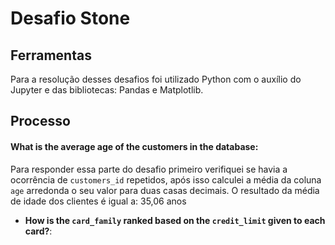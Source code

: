 # Desafio Stone

## Ferramentas

Para a resolução desses desafios foi utilizado Python com o auxílio do Jupyter e das bibliotecas: Pandas e Matplotlib.

## Processo

#### What is the average age of the customers in the database:
Para responder essa parte do desafio primeiro verifiquei se havia a ocorrência de `customers_id` repetidos, após isso calculei a média da coluna `age` arredonda o seu valor para duas casas decimais. O resultado da média de idade dos clientes é igual a: 35,06 anos

- **How is the `card_family` ranked based on the `credit_limit` given to each card?**:

